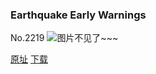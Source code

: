 ### Earthquake Early Warnings
No.2219
![图片不见了~~~](https://imgs.xkcd.com/comics/earthquake_early_warnings.png)

[原址](https://xkcd.com//2219) [下载](https://imgs.xkcd.com/comics/earthquake_early_warnings.png)

